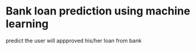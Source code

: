 # Bank loan prediction using machine learning 
 predict the user will appproved his/her loan from bank
